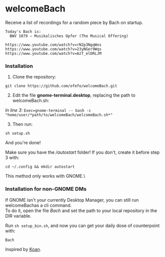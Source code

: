 # welcomeBach

Receive a list of recordings for a random piece by Bach on startup.

```
Today's Bach is: 
  BWV 1079 – Musikalisches Opfer (The Musical Offering)

https://www.youtube.com/watch?v=rN2p3NgqWos
https://www.youtube.com/watch?v=23yNGer9Wqs
https://www.youtube.com/watch?v=AzT_elDRLJM
```


### Installation

1. Clone the repository:

`git clone https://github.com/ofefo/welcomeBach.git`


2. Edit the file **gnome-terminal.desktop**, replacing the path to welcomeBach.sh:

*In line 3:*
`Exec=gnome-terminal -- bash -c "home/user/*path/to/welcomeBach/welcomeBach.sh*"`

3. Then run:

`sh setup.sh`

And you're done!

Make sure you have the */autostart* folder! If you don't, create it before step 3 with:

`cd ~/.config && mkdir autostart`

This method only works with GNOME.\

### Installation for non-GNOME DMs

If GNOME isn't your currently Desktop Manager, you can still run welcomeBachas a cli command.\
To do it, open the file *Bach* and set the path to your local repository in the DIR variable.

Run `sh setup_bin.sh`, and now you can get your daily dose of counterpoint with:

`Bach`


Inspired by [Koan].

[Koan]: https://github.com/a-moreira/Koan

